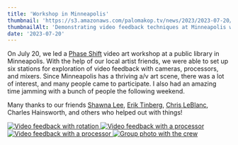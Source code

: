 ```yaml
---
title: 'Workshop in Minneapolis'
thumbnail: 'https://s3.amazonaws.com/palomakop.tv/news/2023/2023-07-20/minneapolis_workshop.jpg'
thumbnailAlt: 'Demonstrating video feedback techniques at Minneapolis workshop'
date: '2023-07-20'
---
```


<p>
  On July 20, we led a <a href="https://phaseshift.zone" rel="noopener" target="_blank">Phase Shift</a> video art workshop at a public library in Minneapolis. With the help of our local artist friends, we were able to set up six stations for exploration of video feedback with cameras, processors, and mixers. Since Minneapolis has a thriving a/v art scene, there was a lot of interest, and many people came to participate. I also had an amazing time jamming with a bunch of people the following weekend.
  </p>
<p>
  Many thanks to our friends <a href="https://www.instagram.com/iamadot/" rel="noopener" target="_blank">Shawna Lee</a>, <a href="http://eriktinberg.com/" rel="noopener" target="_blank">Erik Tinberg</a>, <a href="https://www.instagram.com/blindprophet/" rel="noopener" target="_blank">Chris LeBlanc</a>, Charles Hainsworth, and others who helped out with things!
  </p>
<div class="photo-grid-2-columns lightbox" id="minneapolis-workshop-lightbox">
<a href="https://s3.amazonaws.com/palomakop.tv/news/2023/2023-07-20/minneapolis_workshop_1_2000px.jpg">
<img alt="Video feedback with rotation" loading="lazy" src="https://s3.amazonaws.com/palomakop.tv/news/2023/2023-07-20/minneapolis_workshop_1_720px.jpg"/>
</a>
<a href="https://s3.amazonaws.com/palomakop.tv/news/2023/2023-07-20/minneapolis_workshop_2_2000px.jpg">
<img alt="Video feedback with a processor" loading="lazy" src="https://s3.amazonaws.com/palomakop.tv/news/2023/2023-07-20/minneapolis_workshop_2_720px.jpg"/>
</a>
<a href="https://s3.amazonaws.com/palomakop.tv/news/2023/2023-07-20/minneapolis_workshop_3_2000px.jpg">
<img alt="Video feedback with a processor" loading="lazy" src="https://s3.amazonaws.com/palomakop.tv/news/2023/2023-07-20/minneapolis_workshop_3_720px.jpg"/>
</a>
<a href="https://s3.amazonaws.com/palomakop.tv/news/2023/2023-07-20/minneapolis_workshop_4_2000px.jpg">
<img alt="Group photo with the crew" loading="lazy" src="https://s3.amazonaws.com/palomakop.tv/news/2023/2023-07-20/minneapolis_workshop_4_720px.jpg"/>
</a>
</div>
<script>
  var minneapolis_workshop_lightbox = new SimpleLightbox({elements: '#minneapolis-workshop-lightbox a'});
  </script>
